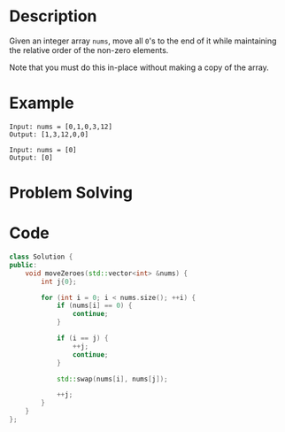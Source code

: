 # Description

Given an integer array `nums`, move all `0`'s to the end of it while maintaining the relative order of the non-zero elements.

Note that you must do this in-place without making a copy of the array.

# Example

```shell
Input: nums = [0,1,0,3,12]
Output: [1,3,12,0,0]

Input: nums = [0]
Output: [0]
```

# Problem Solving

# Code

```cpp
class Solution {
public:
    void moveZeroes(std::vector<int> &nums) {
        int j{0};

        for (int i = 0; i < nums.size(); ++i) {
            if (nums[i] == 0) {
                continue;
            }

            if (i == j) {
                ++j;
                continue;
            }

            std::swap(nums[i], nums[j]);

            ++j;
        }
    }
};
```
